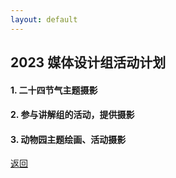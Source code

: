 ```yaml
---
layout: default
---
```

## 2023 媒体设计组活动计划

#### 1. 二十四节气主题摄影
#### 2. 参与讲解组的活动，提供摄影
#### 3. 动物园主题绘画、活动摄影

[返回](/Zoo-HZ-Media-Volunteers)
